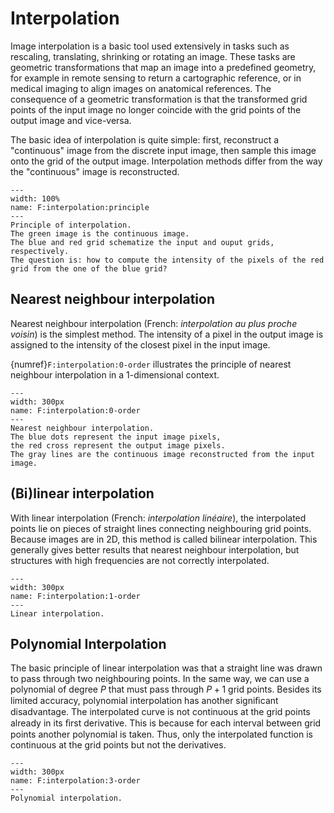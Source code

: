 # Interpolation

Image interpolation is a basic tool used extensively in tasks such as
rescaling, translating, shrinking or rotating an image.
These tasks are geometric transformations that map an image into a predefined geometry,
for example in remote sensing to return a cartographic reference,
or in medical imaging to align images on anatomical references.
The consequence of a geometric transformation is that the transformed grid points of the input image
no longer coincide with the grid points of the output image and vice-versa.

The basic idea of interpolation is quite simple:
first, reconstruct a "continuous" image from the discrete input image,
then sample this image onto the grid of the output image.
Interpolation methods differ from the way the "continuous" image is reconstructed.

```{figure} interpolation.png
---
width: 100%
name: F:interpolation:principle
---
Principle of interpolation.
The green image is the continuous image.
The blue and red grid schematize the input and ouput grids, respectively.
The question is: how to compute the intensity of the pixels of the red grid from the one of the blue grid?
```

<!-- Geometric transformation ? rescale/resize, rotation, translation, stretch, shearing... (cf Jahne fig 10.16 p. 277 + fig 10.15 p. 276) -->

## Nearest neighbour interpolation

Nearest neighbour interpolation (French: _interpolation au plus proche voisin_) is the simplest method.
The intensity of a pixel in the output image is assigned to the intensity of the closest pixel in the input image.

{numref}`F:interpolation:0-order` illustrates the principle of nearest neighbour interpolation in a 1-dimensional context.

```{figure} interp-0.png
---
width: 300px
name: F:interpolation:0-order
---
Nearest neighbour interpolation.
The blue dots represent the input image pixels,
the red cross represent the output image pixels.
The gray lines are the continuous image reconstructed from the input image.
```

## (Bi)linear interpolation

With linear interpolation (French: _interpolation linéaire_),
the interpolated points lie on pieces of straight lines connecting neighbouring grid points.
Because images are in 2D, this method is called bilinear interpolation.
This generally gives better results that nearest neighbour interpolation, but structures with high frequencies are not correctly interpolated.

```{figure} interp-1.png
---
width: 300px
name: F:interpolation:1-order
---
Linear interpolation.
```

## Polynomial Interpolation

The basic principle of linear interpolation was that a straight line was drawn to pass through two neighbouring points.
In the same way, we can use a polynomial of degree $P$ that must pass through $P+1$ grid points.
Besides its limited accuracy, polynomial interpolation has another signiﬁcant disadvantage.
The interpolated curve is not continuous at the grid points already in its ﬁrst derivative.
This is because for each interval between grid points another polynomial is taken.
Thus, only the interpolated function is continuous at the grid points but not the derivatives.

```{figure} interp-3.png
---
width: 300px
name: F:interpolation:3-order
---
Polynomial interpolation.
```

<!-- ## Spline-Based Interpolation

Splines avoid the disadvantage of polynomial interpolation by additional constraints for the continuity of derivatives at the grid points.
Especially, B-splines are separable.
It is sufficient to discuss the properties of 1-D B-splines.
From the background of image processing, the easiest access to B-splines is their convolution property.
The kernel of a P-order B-spline curve is generated by convolving the box function $P+1$ times with itself.

**eq jahne 10.51**

**illustration 1D**
 -->
 
<!-- ## Ideal interpolation

The ideal interpolation function in Eq. (10.34) is separable. Therefore,
interpolation can as easily be formulated for higher-dimensional images.
We can expect that all solutions to the interpolation problem will also
be separable. Consequently, we need only discuss the 1-D interpolation
problem. Once it is solved, we also have a solution for the n-dimensional
interpolation problem.

Interpolation reduces to a simple operation in the Fourier domain.
As shown by **Eq. (10.36)**, the transfer function of an ideal interpolation kernel is a rectangular (box) function
which is zero outside the wave numbers that can be represented.
This basic fact suggests the following interpolation procedure in Fourier space:

1. Enlarge the matrix of the Fourier transformed image.
   If an $M \times M$ matrix is increased to an $M' \times M'$ matrix,
   the image in the spatial domain is also increased to an $M' \times M'$ image.
   Because of the reciprocity of the Fourier transform, the image size remains unchanged.
   Only the spacing between pixels is decreased,
   resulting in a higher spatial resolution.

2. Fill the padded area in the Fourier space with zeroes
   and compute an inverse Fourier transform.

Theoretically, this procedure results in a perfectly interpolated image.
Unfortunately, it has three drawbacks.

1. The Fourier transform of a ﬁnite image
   implies a cyclic repetition of the image in the spatial and Fourier domain.
   Thus, the convolution performed by the Fourier transform is cyclic.
   This means that at the edge of the image,
   convolution continues with the image on the opposite side.
   As the real world is not periodic and interpolation masks are large,
   this may lead to signiﬁcant distortions of the interpolation
   even at quite large distances from the edges of the image.

2. The Fourier transform can be computed eﬃciently
   only for a specified number of values for $M'$.
   Best known are the fast radix-2 algorithms that can be applied
   only to images of the size $M' = 2^{N'}$.
   Therefore, the Fourier transform-based interpolation is slow for numbers $M'$ 
   that cannot be expressed as a product of many small factors.
   
3. As the Fourier transform is a global transform, it can be applied only to scaling.
   According to the generalized similarity theorem,
   it could also be applied to rotation and affine transforms.
   But then the interpolation problem is only shifted
   from the spatial domain to the wave number domain.
 -->



<!-- then this continuous image is filtered so as to give an image whose spectrum is compatible with the new sampling that we wish t carry out,

The basis of interpolation is the sampling theorem (Section 9.2.2).
This theorem states that the digital image completely represents the
continuous image provided the sampling conditions are met. In short
it means that each periodic structure that occurs in the image must be
sampled at least twice per wavelength.

These resampling operations rely on mathematical bases of the Shannon samling theory.

The fact that interpolation is a convolution operation and thus can
be described by a transfer function in Fourier space Eq. (10.36) gives
us a handy tool to rate the errors associated with an interpolation tech-
nique.

 -->



